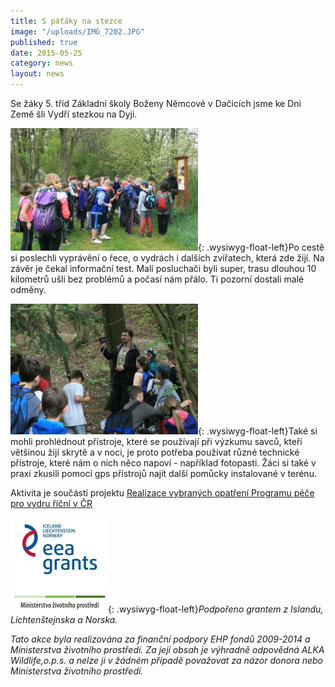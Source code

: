 ```yaml
---
title: S páťáky na stezce
image: "/uploads/IMG_7202.JPG"
published: true
date: 2015-05-25
category: news
layout: news
---
```

Se žáky 5. tříd Základní školy Boženy Němcové v Dačicích jsme ke Dni
Země šli Vydří stezkou na Dyji.

![](/uploads/IMG_7198.JPG){: .wysiwyg-float-left}Po cestě si poslechli
vyprávění o řece, o vydrách i dalších zvířatech, která zde žijí. Na
závěr je čekal informační test. Malí posluchači byli super, trasu
dlouhou 10 kilometrů ušli bez problémů a počasí nám přálo. Ti pozorní
dostali malé odměny.

![](/uploads/IMG_7200.JPG){: .wysiwyg-float-left}Také si mohli
prohlédnout přístroje, které se používají při výzkumu savců, kteří
většinou žijí skrytě a v noci, je proto potřeba používat různé technické
přístroje, které nám o nich něco napoví - například fotopasti. Žáci si
také v praxi zkusili pomocí gps přístrojů najít další pomůcky
instalované v terénu.

Aktivita je součástí projektu
[Realizace vybraných opatření Programu péče pro vydru říční v ČR][1]

![](/uploads/loga_mgs_stojato_mm.jpg){: .wysiwyg-float-left}*Podpořeno
grantem z Islandu, Lichtenštejnska a Norska.*

*Tato akce byla realizována za finanční podpory EHP fondů 2009-2014 a
Ministerstva životního prostředí. Za její obsah je výhradně odpovědná
ALKA Wildlife,o.p.s. a nelze ji v žádném případě považovat za názor
donora nebo Ministerstva životního prostředí.*


[1]: https://www.vydryonline.cz/o-nas/projekt
